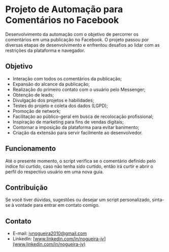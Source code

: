# Projeto de Automação para Comentários no Facebook

Desenvolvimento da automação com o objetivo de percorrer os comentários em uma publicação no Facebook. O projeto passou por diversas etapas de desenvolvimento e enfrentou desafios ao lidar com as restrições da plataforma e navegador.

## Objetivo

- Interação com todos os comentários da publicação;
- Expansão do alcance da publicação;
- Realização do primeiro contato com o usuário pelo Messenger;
- Obtenção de leads;
- Divulgação dos projetos e habilidades;
- Testes do projeto e coleta dos dados (LGPD);
- Promoção de network;
- Facilitação ao público-geral em busca de recolocação profissional;
- Inspiração de marketing para fins de vendas digitais;
- Contornar a imposição da plataforma para evitar banimento;
- Criação da extensão para servir facilmente ao desenvolvedor.

## Funcionamento

Até o presente momento, o script verifica se o comentário definido pelo índice foi curtido, caso não tenha sido curtido, então irá curtir e abrir o perfil do respectivo usuário em uma nova guia.

## Contribuição

Se você tiver dúvidas, sugestões ou desejar um script personalizado, sinta-se à vontade para entrar em contato comigo. 

## Contato

- E-mail: [jvnogueira2010@gmail.com](mailto:jvnogueira2010@gmail.com)
- LinkedIn: [www.linkedin.com/in/nogueira-jv](www.linkedin.com/in/nogueira-jv)